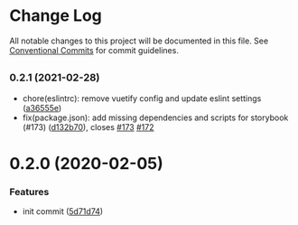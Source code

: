 # Change Log

All notable changes to this project will be documented in this file.
See [Conventional Commits](https://conventionalcommits.org) for commit guidelines.

## <small>0.2.1 (2021-02-28)</small>

* chore(eslintrc): remove vuetify config and update eslint settings ([a36555e](https://github.com/vuetifyjs/vue-cli-plugins/commit/a36555e))
* fix(package.json): add missing dependencies and scripts for storybook (#173) ([d132b70](https://github.com/vuetifyjs/vue-cli-plugins/commit/d132b70)), closes [#173](https://github.com/vuetifyjs/vue-cli-plugins/issues/173) [#172](https://github.com/vuetifyjs/vue-cli-plugins/issues/172)





# 0.2.0 (2020-02-05)


### Features

* init commit ([5d71d74](https://github.com/vuetifyjs/vue-cli-plugin-vuetify/commit/5d71d749f5f405f41984eaab6310fce0a9a23238))
